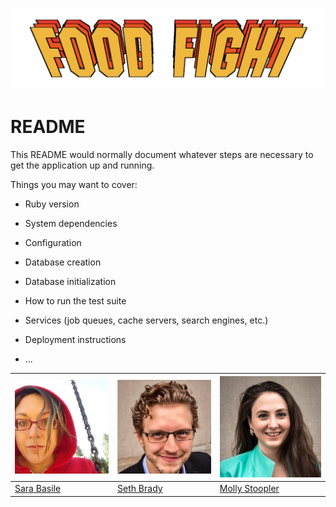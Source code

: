 # ![pageres](app/client/images/food_fight_logo.png)





# README

This README would normally document whatever steps are necessary to get the
application up and running.

Things you may want to cover:

* Ruby version

* System dependencies


* Configuration

* Database creation

* Database initialization

* How to run the test suite

* Services (job queues, cache servers, search engines, etc.)

* Deployment instructions

* ...


[![Sara Basile](app/client/images/sara_pic.jpg)](https://github.com/WatchTheGap) | [![Seth Brady](app/client/images/seth.jpg)](http://www.sethgabrielbrady.com) | [![Molly Stoopler](app/client/images/molly_pic.png)](https://github.com/mstoople532)
---|---|---
[Sara Basile](https://github.com/WatchTheGap) | [Seth Brady](http://www.sethgabrielbrady.com) | [Molly Stoopler](https://github.com/mstoople532)
